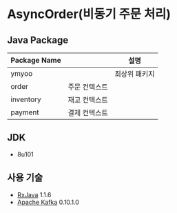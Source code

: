 # AsyncOrder(비동기 주문 처리)
## Java Package
Package Name || 설명
------------ | ------------- | ----
ymyoo || 최상위 패키지
 |order| 주문 컨텍스트 
 |inventory| 재고 컨텍스트
 |payment| 결제 컨텍스트

## JDK
- 8u101

## 사용 기술
- [RxJava](https://github.com/ReactiveX/RxJava) 1.1.6
- [Apache Kafka](https://kafka.apache.org/) 0.10.1.0
